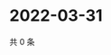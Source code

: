 # 2022-03-31

共 0 条

<!-- BEGIN WEIBO -->
<!-- 最后更新时间 Thu Mar 31 2022 02:15:38 GMT+0800 (China Standard Time) -->

<!-- END WEIBO -->
